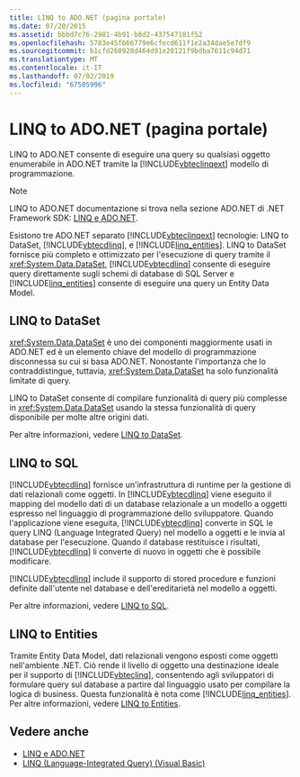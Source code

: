 ```yaml
---
title: LINQ to ADO.NET (pagina portale)
ms.date: 07/20/2015
ms.assetid: bbbd7c76-2981-4b91-b8d2-437547181f52
ms.openlocfilehash: 5783e45f666779e6cfecd611f1e2a34dae5e7df9
ms.sourcegitcommit: b1cfd260928d464d91e20121f9bdba7611c94d71
ms.translationtype: MT
ms.contentlocale: it-IT
ms.lasthandoff: 07/02/2019
ms.locfileid: "67505996"
---
```

# <a name="linq-to-adonet-portal-page"></a>LINQ to ADO.NET (pagina portale)
LINQ to ADO.NET consente di eseguire una query su qualsiasi oggetto enumerabile in ADO.NET tramite la [!INCLUDE[vbteclinqext](~/includes/vbteclinqext-md.md)] modello di programmazione.  
  
> [!NOTE]
>  LINQ to ADO.NET documentazione si trova nella sezione ADO.NET di .NET Framework SDK: [LINQ e ADO.NET](../../../../framework/data/adonet/linq-and-ado-net.md).
  
 Esistono tre ADO.NET separato [!INCLUDE[vbteclinqext](~/includes/vbteclinqext-md.md)] tecnologie: LINQ to DataSet, [!INCLUDE[vbtecdlinq](~/includes/vbtecdlinq-md.md)], e [!INCLUDE[linq_entities](~/includes/linq-entities-md.md)]. LINQ to DataSet fornisce più completo e ottimizzato per l'esecuzione di query tramite il <xref:System.Data.DataSet>, [!INCLUDE[vbtecdlinq](~/includes/vbtecdlinq-md.md)] consente di eseguire query direttamente sugli schemi di database di SQL Server e [!INCLUDE[linq_entities](~/includes/linq-entities-md.md)] consente di eseguire una query un Entity Data Model.  
  
## <a name="linq-to-dataset"></a>LINQ to DataSet  
 <xref:System.Data.DataSet> è uno dei componenti maggiormente usati in ADO.NET ed è un elemento chiave del modello di programmazione disconnessa su cui si basa ADO.NET. Nonostante l'importanza che lo contraddistingue, tuttavia, <xref:System.Data.DataSet> ha solo funzionalità limitate di query.  
  
 LINQ to DataSet consente di compilare funzionalità di query più complesse in <xref:System.Data.DataSet> usando la stessa funzionalità di query disponibile per molte altre origini dati.  
  
 Per altre informazioni, vedere [LINQ to DataSet](../../../../framework/data/adonet/linq-to-dataset.md).  
  
## <a name="linq-to-sql"></a>LINQ to SQL  
 [!INCLUDE[vbtecdlinq](~/includes/vbtecdlinq-md.md)] fornisce un'infrastruttura di runtime per la gestione di dati relazionali come oggetti. In [!INCLUDE[vbtecdlinq](~/includes/vbtecdlinq-md.md)] viene eseguito il mapping del modello dati di un database relazionale a un modello a oggetti espresso nel linguaggio di programmazione dello sviluppatore. Quando l'applicazione viene eseguita, [!INCLUDE[vbtecdlinq](~/includes/vbtecdlinq-md.md)] converte in SQL le query LINQ (Language Integrated Query) nel modello a oggetti e le invia al database per l'esecuzione. Quando il database restituisce i risultati, [!INCLUDE[vbtecdlinq](~/includes/vbtecdlinq-md.md)] li converte di nuovo in oggetti che è possibile modificare.  
  
 [!INCLUDE[vbtecdlinq](~/includes/vbtecdlinq-md.md)] include il supporto di stored procedure e funzioni definite dall'utente nel database e dell'ereditarietà nel modello a oggetti.  
  
 Per altre informazioni, vedere [LINQ to SQL](../../../../framework/data/adonet/sql/linq/index.md).  
  
## <a name="linq-to-entities"></a>LINQ to Entities  
 Tramite Entity Data Model, dati relazionali vengono esposti come oggetti nell'ambiente .NET. Ciò rende il livello di oggetto una destinazione ideale per il supporto di [!INCLUDE[vbteclinq](~/includes/vbteclinq-md.md)], consentendo agli sviluppatori di formulare query sul database a partire dal linguaggio usato per compilare la logica di business. Questa funzionalità è nota come [!INCLUDE[linq_entities](~/includes/linq-entities-md.md)]. Per altre informazioni, vedere [LINQ to Entities](../../../../framework/data/adonet/ef/language-reference/linq-to-entities.md).  
  
## <a name="see-also"></a>Vedere anche

- [LINQ e ADO.NET](../../../../framework/data/adonet/linq-and-ado-net.md)
- [LINQ (Language-Integrated Query) (Visual Basic)](../../../../visual-basic/programming-guide/concepts/linq/index.md)
